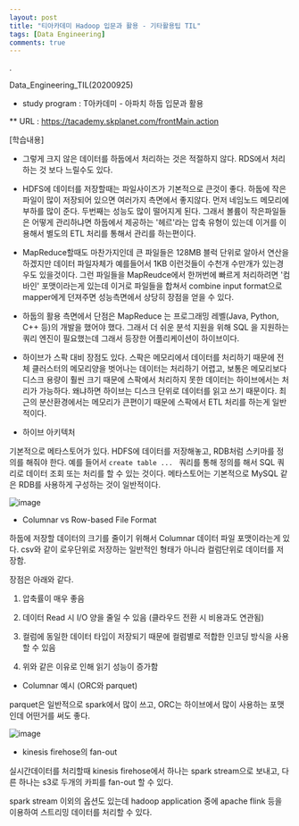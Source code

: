 ```yaml
---
layout: post
title: "티아카데미 Hadoop 입문과 활용 - 기타활용팁 TIL"
tags: [Data Engineering]
comments: true
---
```


.

Data_Engineering_TIL(20200925)

- study program : T아카데미 - 아파치 하둡 입문과 활용

** URL : https://tacademy.skplanet.com/frontMain.action

[학습내용]

- 그렇게 크지 않은 데이터를 하둡에서 처리하는 것은 적절하지 않다. RDS에서 처리하는 것 보다 느릴수도 있다.


- HDFS에 데이터를 저장할때는 파일사이즈가 기본적으로 큰것이 좋다. 하둡에 작은파일이 많이 저장되어 있으면 여러가지 측면에서 좋지않다. 먼저 네임노드 메모리에 부하를 많이 준다. 두번째는 성능도 많이 떨어지게 된다. 그래서 볼륨이 작은파일들은 어떻게 관리하냐면 하둡에서 제공하는 '헤르'라는 압축 유형이 있는데 이거를 이용해서 별도의 ETL 처리를 통해서 관리를 하는편이다.


- MapReduce할때도 마찬가지인데 큰 파일들은 128MB 블럭 단위로 알아서 연산을 하겠지만 데이터 파일자체가 예를들어서 1KB 이런것들이 수천개 수만개가 있는경우도 있을것이다. 그런 파일들을 MapReudce에서 한꺼번에 빠르게 처리하려면 '컴바인' 포맷이라는게 있는데 이거로 파일들을 합쳐서 combine input format으로 mapper에게 던져주면 성능측면에서 상당히 장점을 얻을 수 있다.


- 하둡의 활용 측면에서 단점은 MapReduce 는 프로그래밍 레벨(Java, Python, C++ 등)의 개발을 했어야 했다. 그래서 더 쉬운 분석 지원을 위해 SQL 을 지원하는 쿼리 엔진이 필요했는데 그래서 등장한 어플리케이션이 하이브이다.


- 하이브가 스팍 대비 장점도 있다. 스팍은 메모리에서 데이터를 처리하기 때문에 전체 클러스터의 메모리양을 벗어나는 데이터는 처리하기 어렵고, 보통은 메모리보다 디스크 용량이 훨씬 크기 때문에 스팍에서 처리하지 못한 데이터는 하이브에서는 처리가 가능하다. 왜냐하면 하이브는 디스크 단위로 데이터를 읽고 쓰기 때문이다. 최근의 분산환경에서는 메모리가 큰편이기 때문에 스팍에서 ETL 처리를 하는게 일반적이다.


- 하이브 아키텍처

기본적으로 메타스토어가 있다. HDFS에 데이터를 저장해놓고, RDB처럼 스키마를 정의를 해줘야 한다. 예를 들어서 `create table ... ` 쿼리를 통해 정의를 해서 SQL 쿼리로 데이터 조회 또는 처리를 할 수 있는 것이다. 메타스토어는 기본적으로 MySQL 같은 RDB를 사용하게 구성하는 것이 일반적이다. 

![image](https://user-images.githubusercontent.com/41605276/95007736-0077d080-064e-11eb-8b24-f33d52b7e961.png)


- Columnar vs Row-based File Format

하둡에 저장할 데이터의 크기를 줄이기 위해서 Columnar 데이터 파일 포맷이라는게 있다. csv와 같이 로우단위로 저장하는 일반적인 형태가 아니라 컬럼단위로 데이터를 저장함. 

장점은 아래와 같다.

1) 압축률이 매우 좋음

2) 데이터 Read 시 I/O 양을 줄일 수 있음 (클라우드 전환 시 비용과도 연관됨)

3) 컬럼에 동일한 데이터 타입이 저장되기 때문에 컬럼별로 적합한 인코딩 방식을 사용할 수 있음

4) 위와 같은 이유로 인해 읽기 성능이 증가함

- Columnar 예시 (ORC와 parquet)

parquet은 일반적으로 spark에서 많이 쓰고, ORC는 하이브에서 많이 사용하는 포맷인데 어떤거를 써도 좋다. 

![image](https://user-images.githubusercontent.com/41605276/95007842-2d78b300-064f-11eb-9704-a0f469f43d7d.png)

- kinesis firehose의 fan-out

실시간데이터를 처리할때 kinesis firehose에서 하나는 spark stream으로 보내고, 다른 하나는 s3로 두개의 카피를 fan-out 할 수 있다.

spark stream 이외의 옵션도 있는데 hadoop application 중에 apache flink 등을 이용하여 스트리밍 데이터를 처리할 수 있다.

